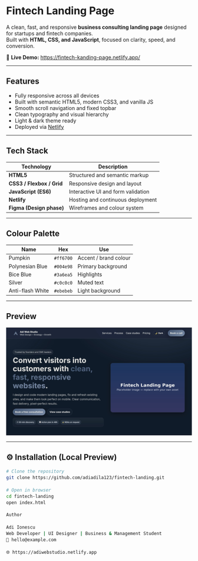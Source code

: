 # Fintech Landing Page

A clean, fast, and responsive **business consulting landing page** designed for startups and fintech companies.  
Built with **HTML, CSS, and JavaScript**, focused on clarity, speed, and conversion.

🔗 **Live Demo:** https://fintech-kanding-page.netlify.app/

---

## Features

- Fully responsive across all devices  
- Built with semantic HTML5, modern CSS3, and vanilla JS  
- Smooth scroll navigation and fixed topbar  
- Clean typography and visual hierarchy  
- Light & dark theme ready  
- Deployed via [Netlify](https://www.netlify.com/)

---

## Tech Stack

| Technology | Description |
|-------------|-------------|
| **HTML5** | Structured and semantic markup |
| **CSS3 / Flexbox / Grid** | Responsive design and layout |
| **JavaScript (ES6)** | Interactive UI and form validation |
| **Netlify** | Hosting and continuous deployment |
| **Figma (Design phase)** | Wireframes and colour system |

---

## Colour Palette

| Name | Hex | Use |
|------|-----|-----|
| Pumpkin | `#ff6700` | Accent / brand colour |
| Polynesian Blue | `#004e98` | Primary background |
| Bice Blue | `#3a6ea5` | Highlights |
| Silver | `#c0c0c0` | Muted text |
| Anti-flash White | `#ebebeb` | Light background |

---

## Preview

![Fintech Landing Page Screenshot](assets/img/project-fintech.jpg)

---

## ⚙️ Installation (Local Preview)

```bash
# Clone the repository
git clone https://github.com/adiadila123/fintech-landing.git

# Open in browser
cd fintech-landing
open index.html

Author

Adi Ionescu
Web Developer | UI Designer | Business & Management Student
📧 hello@example.com

🌐 https://adiwebstudio.netlify.app

